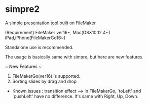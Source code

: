 # simpre2

A simple presentation tool built on FileMaker

(Requirement)
FileMaker ver16~, 
Mac(OSX10.12.4~)
iPad,iPhone(FileMakerGo16~)

Standalone use is recommended.

The usage is basically same with simpre, but here are new features.

~ New Features ~
1. FileMakerGo(ver16) is supported.
2. Sorting slides by drag and drop

- Known issues : transition effect -->
In FileMakerGo, 'toLeft' and 'pushLeft' have no difference.
It's same with Right, Up, Down.
